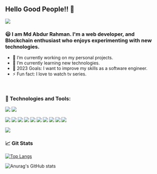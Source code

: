 ## Hello Good People!! 👋
![](https://komarev.com/ghpvc/?username=arhmnshmzzz&color=blue)


### 😃 I am Md Abdur Rahman. I'm a web developer, and Blockchain enthusiast who enjoys experimenting with new technologies. 

- 🔭 I’m currently working on my personal projects.
- 🌱 I’m currently learning new technologies.
- 🥅 2023 Goals: I want to improve my skills as a software engineer. 
- ⚡ Fun fact: I love to watch tv series.



<!-- ### 🤝 Connect with me:
[<img align="left" alt="" width="22px" src="https://cdn.jsdelivr.net/npm/simple-icons@v3/icons/linkedin.svg" />][linkedin]
[<img align="left" alt="Tapu106 | Instagram" width="22px" src="https://cdn.jsdelivr.net/npm/simple-icons@v3/icons/instagram.svg" />][instagram] -->

<br />


### 🔧 Technologies and Tools:


<!-- ![](https://img.shields.io/badge/C-00599C?style=for-the-badge&logo=c&logoColor=white) -->
<!-- ![](https://img.shields.io/badge/C%2B%2B-00599C?style=for-the-badge&logo=c%2B%2B&logoColor=white) -->
![](https://img.shields.io/badge/Java-ED8B00?style=for-the-badge&logo=java&logoColor=white)
![](https://img.shields.io/badge/JavaScript-323330?style=for-the-badge&logo=javascript&logoColor=F7DF1E)
<!-- ![](https://img.shields.io/badge/Go-00ADD8?style=for-the-badge&logo=go&logoColor=white) -->
![](https://img.shields.io/badge/HTML-239120?style=for-the-badge&logo=html5&logoColor=white)
![](https://img.shields.io/badge/CSS-239120?&style=for-the-badge&logo=css3&logoColor=white)
![](https://img.shields.io/badge/Node.js-43853D?style=for-the-badge&logo=node.js&logoColor=white)
![](https://img.shields.io/badge/Express.js-404D59?style=for-the-badge)
![](https://img.shields.io/badge/Laravel-FF2D20?style=for-the-badge&logo=laravel&logoColor=white)
![](https://img.shields.io/badge/MongoDB-4EA94B?style=for-the-badge&logo=mongodb&logoColor=white)
![](https://img.shields.io/badge/React-20232A?style=for-the-badge&logo=react&logoColor=61DAFB)
![](https://img.shields.io/badge/VS%20Code-007ACC.svg?style=for-the-badge&logo=visual%20studio%20code&logoColor=white&color=007ACC)
![](https://img.shields.io/badge/git-%3776AB.svg?style=for-the-badge&logo=git&logoColor=white&color=F05032)
![](https://img.shields.io/badge/Ubuntu-E95420?style=for-the-badge&logo=ubuntu&logoColor=white)
<!-- ![](https://img.shields.io/badge/Shell_Script-121011?style=for-the-badge&logo=gnu-bash&logoColor=white) -->
![](https://img.shields.io/badge/docker-%FF2D20.svg?style=for-the-badge&logo=docker&logoColor=white&color=FF2D20)


### 📈 Git Stats
[![Top Langs](https://github-readme-stats.vercel.app/api/top-langs/?username=arhmnshmzzz&layout=compact&langs_count=20&theme=blue-green)](https://github.com/anuraghazra/github-readme-stats)

![Anurag's GitHub stats](https://github-readme-stats.vercel.app/api?username=arhmnshmzzz&show_icons=true&theme=blue-green)





[linkedin]: https://www.linkedin.com/in/md-abdur-r-6b42739b
[instagram]: https://www.instagram.com/arhmnshmzzz/
